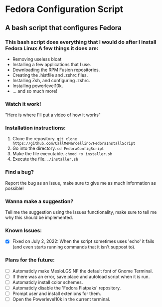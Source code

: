 # Fedora Configuration Script
## A bash script that configures Fedora

### This bash script does everything that I would do after I install Fedora Linux A few things it does are:
* Removing useless bloat
* Installing a few applications that I use.
* Downloading the RPM Fusion repositories.
* Creating the .histfile and .zshrc files.
* Installing Zsh, and configuring .zshrc.
* Installing powerlevel10k.
* ... and so much more!

### Watch it work!
"Here is where I'll put a video of how it works"

### Installation instructions:
1. Clone the repository.
   ```git clone https://github.com/CallMeMarcellino/FedoraInstallScript```
2. Go into the directory.
   ```cd FedoraConfigScript```
3. Make the file executable.
   ```chmod +x installer.sh```
4. Execute the file.
   ```./installer.sh```

### Find a bug?
Report the bug as an issue, make sure to give me as much information as possible!

### Wanna make a suggestion?
Tell me the suggestion using the Issues functionality, make sure to tell me why this should be implemented.

### Known Issues:
* [x] Fixed on July 2, 2022: When the script sometimes uses 'echo' it fails (and even starts running commands that it isn't suppost to).

### Plans for the future:
* [ ] Automaticly make MesloLGS NF the default font of Gnome Terminal.
* [ ] If there was an error, save place and autoload script when it is run.
* [ ] Automaticly install color schemes.
* [ ] Automaticly disable the 'Fedora Flatpaks' repository.
* [ ] Prompt user and install extenions for them.
* [ ] Open the Powerlevel10k in the current terminal.
